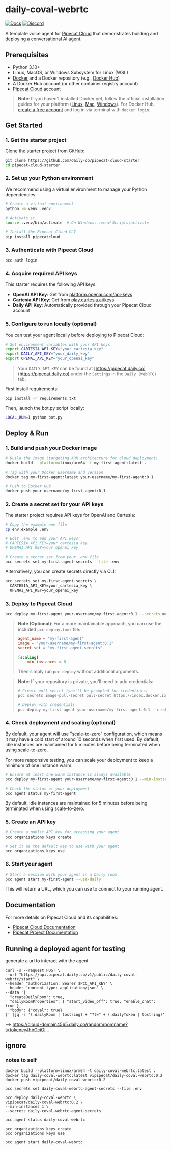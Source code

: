 # daily-coval-webrtc

[![Docs](https://img.shields.io/badge/Documentation-blue)](https://docs.pipecat.daily.co) [![Discord](https://img.shields.io/discord/1217145424381743145)](https://discord.gg/dailyco)

A template voice agent for [Pipecat Cloud](https://www.daily.co/products/pipecat-cloud/) that demonstrates building and deploying a conversational AI agent.

## Prerequisites

- Python 3.10+
- Linux, MacOS, or Windows Subsystem for Linux (WSL)
- [Docker](https://www.docker.com) and a Docker repository (e.g., [Docker Hub](https://hub.docker.com))
- A Docker Hub account (or other container registry account)
- [Pipecat Cloud](https://pipecat.daily.co) account

> **Note**: If you haven't installed Docker yet, follow the official installation guides for your platform ([Linux](https://docs.docker.com/engine/install/), [Mac](https://docs.docker.com/desktop/setup/install/mac-install/), [Windows](https://docs.docker.com/desktop/setup/install/windows-install/)). For Docker Hub, [create a free account](https://hub.docker.com/signup) and log in via terminal with `docker login`.

## Get Started

### 1. Get the starter project

Clone the starter project from GitHub:

```bash
git clone https://github.com/daily-co/pipecat-cloud-starter
cd pipecat-cloud-starter
```

### 2. Set up your Python environment

We recommend using a virtual environment to manage your Python dependencies.

```bash
# Create a virtual environment
python -m venv .venv

# Activate it
source .venv/bin/activate  # On Windows: .venv\Scripts\activate

# Install the Pipecat Cloud CLI
pip install pipecatcloud
```

### 3. Authenticate with Pipecat Cloud

```bash
pcc auth login
```

### 4. Acquire required API keys

This starter requires the following API keys:

- **OpenAI API Key**: Get from [platform.openai.com/api-keys](https://platform.openai.com/api-keys)
- **Cartesia API Key**: Get from [play.cartesia.ai/keys](https://play.cartesia.ai/keys)
- **Daily API Key**: Automatically provided through your Pipecat Cloud account

### 5. Configure to run locally (optional)

You can test your agent locally before deploying to Pipecat Cloud:

```bash
# Set environment variables with your API keys
export CARTESIA_API_KEY="your_cartesia_key"
export DAILY_API_KEY="your_daily_key"
export OPENAI_API_KEY="your_openai_key"
```

> Your `DAILY_API_KEY` can be found at [https://pipecat.daily.co](https://pipecat.daily.co) under the `Settings` in the `Daily (WebRTC)` tab.

First install requirements:

```bash
pip install -r requirements.txt
```

Then, launch the bot.py script locally:

```bash
LOCAL_RUN=1 python bot.py
```

## Deploy & Run

### 1. Build and push your Docker image

```bash
# Build the image (targeting ARM architecture for cloud deployment)
docker build --platform=linux/arm64 -t my-first-agent:latest .

# Tag with your Docker username and version
docker tag my-first-agent:latest your-username/my-first-agent:0.1

# Push to Docker Hub
docker push your-username/my-first-agent:0.1
```

### 2. Create a secret set for your API keys

The starter project requires API keys for OpenAI and Cartesia:

```bash
# Copy the example env file
cp env.example .env

# Edit .env to add your API keys:
# CARTESIA_API_KEY=your_cartesia_key
# OPENAI_API_KEY=your_openai_key

# Create a secret set from your .env file
pcc secrets set my-first-agent-secrets --file .env
```

Alternatively, you can create secrets directly via CLI:

```bash
pcc secrets set my-first-agent-secrets \
  CARTESIA_API_KEY=your_cartesia_key \
  OPENAI_API_KEY=your_openai_key
```

### 3. Deploy to Pipecat Cloud

```bash
pcc deploy my-first-agent your-username/my-first-agent:0.1 --secrets my-first-agent-secrets
```

> **Note (Optional)**: For a more maintainable approach, you can use the included `pcc-deploy.toml` file:
>
> ```toml
> agent_name = "my-first-agent"
> image = "your-username/my-first-agent:0.1"
> secret_set = "my-first-agent-secrets"
>
> [scaling]
>     min_instances = 0
> ```
>
> Then simply run `pcc deploy` without additional arguments.

> **Note**: If your repository is private, you'll need to add credentials:
>
> ```bash
> # Create pull secret (you’ll be prompted for credentials)
> pcc secrets image-pull-secret pull-secret https://index.docker.io/v1/
>
> # Deploy with credentials
> pcc deploy my-first-agent your-username/my-first-agent:0.1 --credentials pull-secret
> ```

### 4. Check deployment and scaling (optional)

By default, your agent will use "scale-to-zero" configuration, which means it may have a cold start of around 10 seconds when first used. By default, idle instances are maintained for 5 minutes before being terminated when using scale-to-zero.

For more responsive testing, you can scale your deployment to keep a minimum of one instance warm:

```bash
# Ensure at least one warm instance is always available
pcc deploy my-first-agent your-username/my-first-agent:0.1 --min-instances 1

# Check the status of your deployment
pcc agent status my-first-agent
```

By default, idle instances are maintained for 5 minutes before being terminated when using scale-to-zero.

### 5. Create an API key

```bash
# Create a public API key for accessing your agent
pcc organizations keys create

# Set it as the default key to use with your agent
pcc organizations keys use
```

### 6. Start your agent

```bash
# Start a session with your agent in a Daily room
pcc agent start my-first-agent --use-daily
```

This will return a URL, which you can use to connect to your running agent.

## Documentation

For more details on Pipecat Cloud and its capabilities:

- [Pipecat Cloud Documentation](https://docs.pipecat.daily.co)
- [Pipecat Project Documentation](https://docs.pipecat.ai)

## Running a deployed agent for testing
generate a url to interact with the agent
```
curl -s --request POST \
--url "https://api.pipecat.daily.co/v1/public/daily-coval-webrtc/start" \
--header "authorization: Bearer $PCC_API_KEY" \
--header 'content-type: application/json' \
--data '{
  "createDailyRoom": true,
  "dailyRoomProperties": { "start_video_off": true, "enable_chat": true },
  "body": {"coval": true}
}' |jq -r '(.dailyRoom | tostring) + "?t=" + (.dailyToken | tostring)'
```
==>
https://cloud-domain4565.daily.co/randomroomname?t=tokeneyJhbGciOi...

## ignore

### notes to self
```
docker build --platform=linux/arm64 -t daily-coval-webrtc:latest .
docker tag daily-coval-webrtc:latest vipipecat/daily-coval-webrtc:0.2
docker push vipipecat/daily-coval-webrtc:0.2

pcc secrets set daily-coval-webrtc-agent-secrets --file .env

pcc deploy daily-coval-webrtc \
vipipecat/daily-coval-webrtc:0.2 \
--min-instances 1 \
--secrets daily-coval-webrtc-agent-secrets

pcc agent status daily-coval-webrtc

pcc organizations keys create
pcc organizations keys use

pcc agent start daily-coval-webrtc
```

